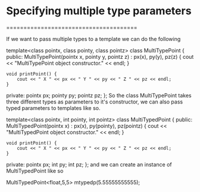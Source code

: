# Specifying multiple type parameters
======================================

If we want to pass multiple types to a template we can do the following

template<class pointx, class pointy, class pointz>
class MultiTypePoint {
	public:
		MultiTypePoint(pointx x, pointy y, pointz z) : px(x), py(y), pz(z) {
			cout << "MultiTypePoint object constructor." << endl;
		}

	void printPoint() {
		cout << " X " << px << " Y " << py << " Z " << pz << endl;
	}

private:
	pointx px;
	pointy py;
	pointz pz;
};
So the class MultiTypePoint takes three different types as parameters to it's constructor, we can also pass typed parameters to templates like so.

template<class pointx, int pointy, int pointz>
class MultiTypedPoint {
	public:
		MultiTypedPoint(pointx x) : px(x), py(pointy), pz(pointz) {
			cout << "MultiTypedPoint object constructor." << endl;
		}

	void printPoint() {
		cout << " X " << px << " Y " << py << " Z " << pz << endl;
	}

private:
	pointx px;
	int py;
	int pz;
};
and we can create an instance of MultiTypedPoint like so

MultiTypedPoint<float,5,5> mtypedp(5.55555555555);
